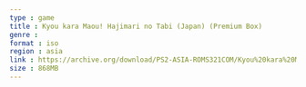 ```yaml
---
type : game
title : Kyou kara Maou! Hajimari no Tabi (Japan) (Premium Box)
genre : 
format : iso
region : asia
link : https://archive.org/download/PS2-ASIA-ROMS321COM/Kyou%20kara%20Maou%21%20Hajimari%20no%20Tabi%20%28Japan%29%20%28Premium%20Box%29.7z
size : 868MB
---
```

